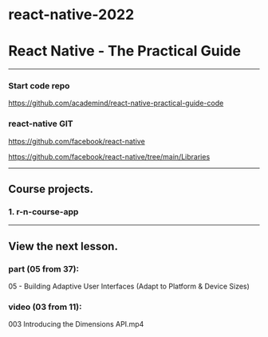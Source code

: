 # react-native-2022
# React Native - The Practical Guide

---

### Start code repo
https://github.com/academind/react-native-practical-guide-code

### react-native GIT
https://github.com/facebook/react-native

https://github.com/facebook/react-native/tree/main/Libraries

---

## Course projects.

### 1. r-n-course-app

---

## View the next lesson.

### part (05 from 37):
05 - Building Adaptive User Interfaces (Adapt to Platform & Device Sizes)

### video (03 from 11):
003 Introducing the Dimensions API.mp4